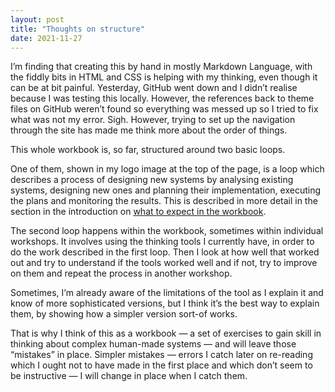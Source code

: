 ```yaml
---
layout: post
title: "Thoughts on structure"
date: 2021-11-27
---
```


I’m finding that creating this by hand in mostly Markdown Language, with the fiddly bits in HTML and CSS is helping with my thinking, even though it can be at bit painful.
Yesterday, GitHub went down and I didn’t realise because I was testing this locally. However, the references back to theme files on GitHub weren’t found so everything was messed up so I tried to fix what was not my error. Sigh.
However, trying to set up the navigation through the site has made me think more about the order of things.

This whole workbook is, so far, structured around two basic loops.

One of them, shown in my logo image at the top of the page, is a loop which describes a process of designing new systems by analysing existing systems, designing new ones and planning their implementation, executing the plans and monitoring the results. This is described in more detail in the section in the introduction on [what to expect in the workbook](/workbook/whatexpect).

The second loop happens within the workbook, sometimes within individual workshops. It involves using the thinking tools I currently have, in order to do the work described in the first loop. Then I look at how well that worked out and try to understand if the tools worked well and if not, try to improve on them and repeat the process in another workshop.

Sometimes, I’m already aware of the limitations of the tool as I explain it and know of more sophisticated versions, but I think it’s the best way to explain them, by showing how a simpler version sort-of works.

That is why I think of this as a workbook — a set of exercises to gain skill in thinking about complex human-made systems — and will leave those “mistakes” in place.
Simpler mistakes — errors I catch later on re-reading which I ought not to have made in the first place and which don’t seem to be instructive — I will change in place when I catch them.
